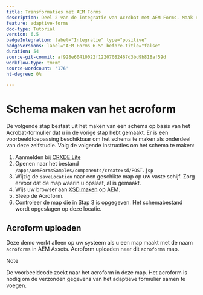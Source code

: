 ```yaml
---
title: Transformaties met AEM Forms
description: Deel 2 van de integratie van Acrobat met AEM Forms. Maak een schema van een Acrobat-formulier.
feature: adaptive-forms
doc-type: Tutorial
version: 6.5
badgeIntegration: label="Integratie" type="positive"
badgeVersions: label="AEM Forms 6.5" before-title="false"
duration: 54
source-git-commit: af928e60410022f12207082467d3bd9b818af59d
workflow-type: tm+mt
source-wordcount: '176'
ht-degree: 0%

---
```



# Schema maken van het acroform

De volgende stap bestaat uit het maken van een schema op basis van het Acrobat-formulier dat u in de vorige stap hebt gemaakt. Er is een voorbeeldtoepassing beschikbaar om het schema te maken als onderdeel van deze zelfstudie. Volg de volgende instructies om het schema te maken:

1. Aanmelden bij [CRXDE Lite](http://localhost:4502/crx/de)
2. Openen naar het bestand `/apps/AemFormsSamples/components/createxsd/POST.jsp`
3. Wijzig de `saveLocation` naar een geschikte map op uw vaste schijf. Zorg ervoor dat de map waarin u opslaat, al is gemaakt.
4. Wijs uw browser aan [XSD maken](http://localhost:4502/content/DocumentServices/CreateXsd.html) op AEM.
5. Sleep de Acroform.
6. Controleer de map die in Stap 3 is opgegeven. Het schemabestand wordt opgeslagen op deze locatie.

## Acroform uploaden

Deze demo werkt alleen op uw systeem als u een map maakt met de naam `acroforms` in AEM Assets. Acroform uploaden naar dit `acroforms` map.

>[!NOTE]
>
>De voorbeeldcode zoekt naar het acroform in deze map. Het acroform is nodig om de verzonden gegevens van het adaptieve formulier samen te voegen.
